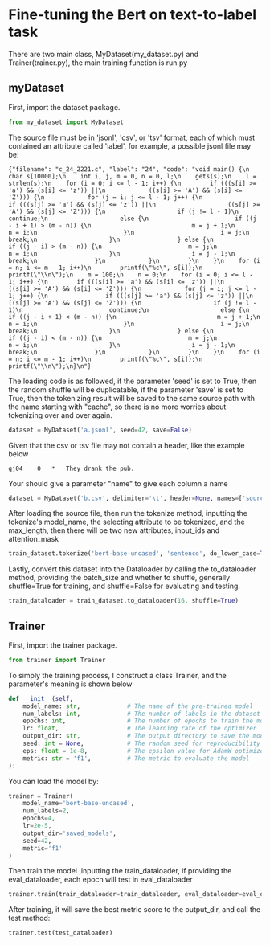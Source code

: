 # Fine-tuning the Bert on text-to-label task

There are two main class, MyDataset(my_dataset.py) and Trainer(trainer.py), the main training function is run.py

## myDataset
First, import the dataset package.
```python
from my_dataset import MyDataset
```
The source file must be in 'jsonl', 'csv', or 'tsv' format, each of which must contained an attribute called 'label', for example, a possible jsonl file may be:
```
{"filename": "c_24_2221.c", "label": "24", "code": "void main() {\n    char s[10000];\n    int i, j, m = 0, n = 0, l;\n    gets(s);\n    l = strlen(s);\n    for (i = 0; i <= l - 1; i++) {\n        if (((s[i] >= 'a') && (s[i] <= 'z')) ||\n            ((s[i] >= 'A') && (s[i] <= 'Z'))) {\n            for (j = i; j <= l - 1; j++) {\n                if (((s[j] >= 'a') && (s[j] <= 'z')) ||\n                    ((s[j] >= 'A') && (s[j] <= 'Z'))) {\n                    if (j != l - 1)\n                        continue;\n                    else {\n                        if ((j - i + 1) > (m - n)) {\n                            m = j + 1;\n                            n = i;\n                        }\n                        i = j;\n                        break;\n                    }\n                } else {\n                    if ((j - i) > (m - n)) {\n                        m = j;\n                        n = i;\n                    }\n                    i = j - 1;\n                    break;\n                }\n            }\n        }\n    }\n    for (i = n; i <= m - 1; i++)\n        printf(\"%c\", s[i]);\n    printf(\"\\n\");\n    m = 100;\n    n = 0;\n    for (i = 0; i <= l - 1; i++) {\n        if (((s[i] >= 'a') && (s[i] <= 'z')) ||\n            ((s[i] >= 'A') && (s[i] <= 'Z'))) {\n            for (j = i; j <= l - 1; j++) {\n                if (((s[j] >= 'a') && (s[j] <= 'z')) ||\n                    ((s[j] >= 'A') && (s[j] <= 'Z'))) {\n                    if (j != l - 1)\n                        continue;\n                    else {\n                        if ((j - i + 1) < (m - n)) {\n                            m = j + 1;\n                            n = i;\n                        }\n                        i = j;\n                        break;\n                    }\n                } else {\n                    if ((j - i) < (m - n)) {\n                        m = j;\n                        n = i;\n                    }\n                    i = j - 1;\n                    break;\n                }\n            }\n        }\n    }\n    for (i = n; i <= m - 1; i++)\n        printf(\"%c\", s[i]);\n    printf(\"\\n\");\n}\n"}
```
The loading code is as followed, if the parameter 'seed' is set to True, then the random shuffle will be duplicatable, if the parameter 'save' is set to True, then the tokenizing result will be saved to the same source path with the name starting with "cache", so there is no more worries about tokenizing over and over again. 
```python
dataset = MyDataset('a.jsonl', seed=42, save=False)
```

Given that the csv or tsv file may not contain a header, like the example below
```
gj04	0	*	They drank the pub.
```
Your should give a parameter "name" to give each column a name
```python
dataset = MyDataset('b.csv', delimiter='\t', header=None, names=['source', 'label', 'tag', 'sentence'])
```

After loading the source file, then run the tokenize method, inputting the tokenize's model_name, the selecting attribute to be tokenized, and the max_length, then there will be two new attributes, input_ids and attention_mask
```python
train_dataset.tokenize('bert-base-uncased', 'sentence', do_lower_case=True)
```

Lastly, convert this dataset into the Dataloader by calling the to_dataloader method, providing the batch_size and whether to shuffle, generally shuffle=True for training, and shuffle=False for evaluating and testing.
```python
train_dataloader = train_dataset.to_dataloader(16, shuffle=True)
```

## Trainer
First, import the trainer package.
```python
from trainer import Trainer
```
To simply the training process, I construct a class Trainer, and the parameter's meaning is shown below
```python
def __init__(self,
    model_name: str,             # The name of the pre-trained model
    num_labels: int,             # The number of labels in the dataset
    epochs: int,                 # The number of epochs to train the model
    lr: float,                   # The learning rate of the optimizer
    output_dir: str,             # The output directory to save the model
    seed: int = None,            # The random seed for reproducibility
    eps: float = 1e-8,           # The epsilon value for AdamW optimizer
    metric: str = 'f1',          # The metric to evaluate the model
):
```
You can load the model by:
```python
trainer = Trainer(
    model_name='bert-base-uncased',
    num_labels=2,
    epochs=4,
    lr=2e-5,
    output_dir='saved_models',
    seed=42,
    metric='f1'
)
```
Then train the model ,inputting the train_dataloader, if providing the eval_dataloader, each epoch will test in eval_dataloader
```python
trainer.train(train_dataloader=train_dataloader, eval_dataloader=eval_dataloader)
```
After training, it will save the best metric score to the output_dir, and call the test method:
```python
trainer.test(test_dataloader)
```
